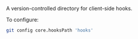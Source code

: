 A version-controlled directory for client-side hooks.

To configure:
```bash
git config core.hooksPath 'hooks'
```
